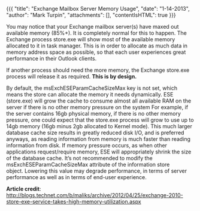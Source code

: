 {{{
  "title": "Exchange Mailbox Server Memory Usage",
  "date": "1-14-2013",
  "author": "Mark Turpin",
  "attachments": [],
  "contentIsHTML": true
}}}

<p></p>


<p>
  You may notice that your Exchange mailbox server(s) have maxed out available memory (85%+). It is completely normal for this to happen. The Exchange process store.exe will show most of the available memory allocated to it in task manager.
  This is in order to allocate as much data in memory address space as possible, so that each user experiences great performance in their Outlook clients.
</p>
<p>
  If another process should need the more memory, the Exchange store.exe process will release it as required. <strong>This is by design.</strong>
</p>
<p>
  By default, the msExchESEParamCacheSizeMax key is not set, which means the store can allocate the memory it needs dynamically. ESE (store.exe) will grow the cache to consume almost all available RAM on the server if there is no other memory pressure
  on the system For example, if the server contains 16gb physical memory, if there is no other memory pressure, one could expect that the store.exe process will grow to use up to 14gb memory (16gb minus 2gb allocated to Kernel mode). This much larger
  database cache size results in greatly reduced disk I/O, and is preferred anyways, as reading information from memory is much faster than reading information from disk. If memory pressure occurs, as when other applications request/require memory, ESE
  will appropriately&nbsp;shrink the size of the database cache. It’s not recommended to modify the msExchESEParamCacheSizeMax attribute of the information store object.&nbsp;Lowering this value may degrade performance, in terms of server performance
  as well as in terms of end-user experience.
</p>
<p><strong>Article credit</strong>: <a title="Article Credit" href="http://blogs.technet.com/b/maliks/archive/2012/04/25/exchange-2010-store-exe-service-takes-high-memory-utilization.aspx">http://blogs.technet.com/b/maliks/archive/2012/04/25/exchange-2010-store-exe-service-takes-high-memory-utilization.aspx</a></p>
